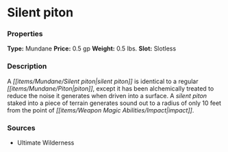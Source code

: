 ﻿---
Title: "Silent piton"
Type: "Mundane"
Price: "0.5 gp"
Weight: "0.5 lbs."
Slot: "Slotless"
Description: |
  "A silent piton is identical to a regular piton, except it has been alchemically treated to reduce the noise it generates when driven into a surface. A silent piton staked into a piece of terrain generates sound out to a radius of only 10 feet from the point of impact."
Sources: "['Ultimate Wilderness']"
---

# Silent piton

### Properties

**Type:** Mundane **Price:** 0.5 gp **Weight:** 0.5 lbs. **Slot:** Slotless

### Description

A _[[items/Mundane/Silent piton|silent piton]]_ is identical to a regular _[[items/Mundane/Piton|piton]]_, except it has been alchemically treated to reduce the noise it generates when driven into a surface. A _silent piton_ staked into a piece of terrain generates sound out to a radius of only 10 feet from the point of _[[items/Weapon Magic Abilities/Impact|impact]]_.

### Sources

* Ultimate Wilderness
